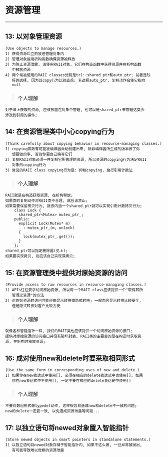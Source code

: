 # **资源管理** #
***




## **13: 以对象管理资源** ##
    (Use objects to manage resources.)
    1) 获得资源后立刻放进管理对象内
    2) 管理对象运用析构函数确保资源被释放
    3) 为防止资源泄露, 请使用RAII对象, 它们在构造函数中获得资源并在析构函数
       中释放资源
    4) 两个常被使用的RAII classes分别是tr1::shared_ptr和auto_ptr; 前者是较
       好的选择, 因为其copy行为比较直观; 若选择auto_ptr, 复制动作会使它指向
       null
> ### **个人理解**
    对于堆上获取的资源, 应该放置在对象中管理, 也可以是shared_ptr来管理这类会
    涉及到引用的操作;



## **14: 在资源管理类中小心copying行为** ##
    (Think carefully about copying behavior in resource-managing classes.)
    1) copying函数有可能被编译器自动创建出来, 除非编译器所生成的版本做了你
       想要做的事, 否则你要自己编写它们
    2) 复制RAII对象必须一并复制它所管理的资源, 所以资源的copying行为决定RAII
       对象的copying行为
    3) 常见的RAII class copying行为是: 抑制copying, 施行引用计数法
> ### **个人理解**
    RAII就是在构造获取资源, 在析构释放;
    如果类的复制动作对RAII类不合理, 就应该禁止;
    如果需要保留拷贝行为, 就该内涵一个shared_ptr就可以实现引用计数拷贝行为;
        class Lock {
          shared_ptr<Mutex> mutex_ptr_;
        public:
          explicit Lock(Mutex* m)
            : mutex_ptr_(m, unlock)
          {
            lock(mutex_ptr_.get());
          }
        };
    shared_ptr可以指定删除器(见上);
    如果要实现拷贝, 则应该自己实现深拷贝;




## **15: 在资源管理类中提供对原始资源的访问** ##
    (Provide access to raw resources in resource-managing classes.)
    1) APIs往往要求访问原始资源, 所以每一个RAII class应该提供一个"取得其所
       管理之资源"的方法
    2) 对原始资源的访问可能经由显示转换或隐式转换; 一般而言显示转换比较安全,
       但是隐式转换对客户比较方便
> ### **个人理解**
    就像各种智能指针一样, 我们的RAII类也应该提供一个访问原始资源的接口;
    提供对原始资源的访问接口并没有破坏封装, RAII类的主要目的是在构造时获取资
    源, 在析构时释放资源;



## **16: 成对使用new和delete时要采取相同形式** ##
    (Use the same form in corresponding uses of new and delete.)
    1) 如果你在new表达式中使用[], 必须在相应的delete表达式中也使用[]; 如果
       你在new表达式中不使用[], 一定不要在相应的delete表达是中使用[]
> ### **个人理解**
    不要对数组形式做typedef动作, 这样很容易造成new和delete不一致的问题;
    new和delete一定要一致, 以免造成资源泄露等问题... 



## **17: 以独立语句将newed对象置入智能指针** ##
    (Store newed objects in smart pointers in standalone statements.)
    1) 以独立语句将newed对象存储于智能指针内, 如果不这么做, 一旦异常被抛出, 
       有可能导致难以觉察的资源泄露
